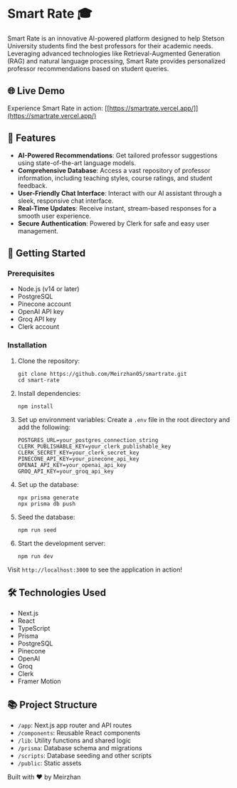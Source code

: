 # Smart Rate 🎓

Smart Rate is an innovative AI-powered platform designed to help Stetson University students find the best professors for their academic needs. Leveraging advanced technologies like Retrieval-Augmented Generation (RAG) and natural language processing, Smart Rate provides personalized professor recommendations based on student queries.

## 🌐 Live Demo

Experience Smart Rate in action: [[https://smartrate.vercel.app/]](https://smartrate.vercel.app/)

## 🌟 Features

- **AI-Powered Recommendations**: Get tailored professor suggestions using state-of-the-art language models.
- **Comprehensive Database**: Access a vast repository of professor information, including teaching styles, course ratings, and student feedback.
- **User-Friendly Chat Interface**: Interact with our AI assistant through a sleek, responsive chat interface.
- **Real-Time Updates**: Receive instant, stream-based responses for a smooth user experience.
- **Secure Authentication**: Powered by Clerk for safe and easy user management.

## 🚀 Getting Started

### Prerequisites

- Node.js (v14 or later)
- PostgreSQL
- Pinecone account
- OpenAI API key
- Groq API key
- Clerk account

### Installation

1. Clone the repository:
   ```
   git clone https://github.com/Meirzhan05/smartrate.git
   cd smart-rate
   ```

2. Install dependencies:
   ```
   npm install
   ```

3. Set up environment variables:
   Create a `.env` file in the root directory and add the following:
   ```
   POSTGRES_URL=your_postgres_connection_string
   CLERK_PUBLISHABLE_KEY=your_clerk_publishable_key
   CLERK_SECRET_KEY=your_clerk_secret_key
   PINECONE_API_KEY=your_pinecone_api_key
   OPENAI_API_KEY=your_openai_api_key
   GROQ_API_KEY=your_groq_api_key
   ```

4. Set up the database:
   ```
   npx prisma generate
   npx prisma db push
   ```

5. Seed the database:
   ```
   npm run seed
   ```

6. Start the development server:
   ```
   npm run dev
   ```

Visit `http://localhost:3000` to see the application in action!

## 🛠️ Technologies Used

- Next.js
- React
- TypeScript
- Prisma
- PostgreSQL
- Pinecone
- OpenAI
- Groq
- Clerk
- Framer Motion

## 📚 Project Structure

- `/app`: Next.js app router and API routes
- `/components`: Reusable React components
- `/lib`: Utility functions and shared logic
- `/prisma`: Database schema and migrations
- `/scripts`: Database seeding and other scripts
- `/public`: Static assets

Built with ❤️ by Meirzhan
